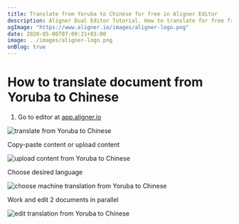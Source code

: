```yaml
---
title: Translate from Yoruba to Chinese for free in Aligner Editor
description: Aligner Dual Editor Tutorial. How to translate for free from Yoruba to Chinese. Aligner is multilingual document management platform. 
ogImage: "https://www.aligner.io/images/aligner-logo.png"
date: 2020-05-06T07:09:21+03:00
image: ../images/aligner-logo.png
onBlog: true
---
```


# How to translate document from Yoruba to Chinese

1. Go to editor at [app.aligner.io](https://app.aligner.io "Aligner App web page")

![translate from Yoruba to Chinese](../aligner-blank-editor.png "translate from Yoruba to Chinese")

Copy-paste content or upload content

![upload content from Yoruba to Chinese](../aligner-uploaded-document.png "upload content from Yoruba to Chinese")

Choose desired language

![choose machine translation from Yoruba to Chinese](../aligner-language-dropdown.png "choose machine translation from Yoruba to Chinese")

Work and edit 2 documents in parallel

![edit translation from Yoruba to Chinese](../aligner-double-sitded-editor.png "edit translation from Yoruba to Chinese")

